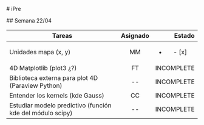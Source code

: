 # iPre

## Semana 22/04

| Tareas        | Asignado | Estado |
| ------------- |:--------:| ------:|
| Unidades mapa (x, y) | MM | <center><ul><li>- [x] </li></ul></center> |
| 4D Matplotlib (plot3 ¿?) | FT |   INCOMPLETE |
| Biblioteca externa para plot 4D  (Paraview Python) | -- | INCOMPLETE |
| Entender los kernels (kde Gauss) | CC | INCOMPLETE |
| Estudiar modelo predictivo (función kde del módulo scipy) | --  | INCOMPLETE |
